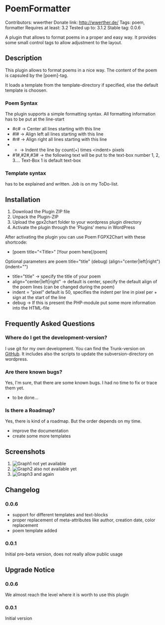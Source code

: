 # PoemFormatter #

Contributors: wwerther
Donate link: http://wwerther.de/
Tags: poem, formatter
Requires at least: 3.2
Tested up to: 3.1.2
Stable tag: 0.0.6

A plugin that allows to format poems in a proper and easy way. It provides some small control tags to allow adjustment to the layout.

## Description ##

This plugin allows to format poems in a nice way. The content of the poem is capsuled by the \[poem\]-tag.

It loads a template from the template-directory if specified, else the default template is choosen.

### Poem Syntax ###
The plugin supports a simple formatting syntax. All formatting information has to be put at the line-start

* #c# \-\> Center all lines starting with this line
* #l# \-\> Align left all lines starting with this line
* #r# \-\> Align right all lines starting with this line
* + \-\> Indent the line by count(+) times \<indent\> pixels
* #1#,#2#,#3# \-\> the following text will be put to the text-box number 1, 2, 3.... Text-Box 1 is default text-box

### Template syntax ###

has to be explained and written. Job is on my ToDo-list.

## Installation ##

1. Download the Plugin ZIP file
1. Unpack the Plugin-ZIP
1. Upload the gpx2chart folder to your wordpress plugin directory
1. Activate the plugin through the 'Plugins' menu in WordPress

After activating the plugin you can use Poem FGPX2Chart with these shortcode:

* \[poem title="\<Title\>" \]Your poem here\[/poem\]

Optional parameters are
poem title="title" (debug) (align="center|left|right") (indent="<pixel>")

* title="title" \-\> specify the title of your poem
* align="center|left|right" \-\> default is center, specify the default align of the poem lines (can be changed during the poem)
* indent = "pixel" default is 50, specifies the indent per line in pixel per + sign at the start of the line
* debug \-\> If this is present the PHP-module put some more information into the HTML-file

## Frequently Asked Questions ##

### Where do I get the development-version? ###

I use git for my own development. You can find the Trunk-version on [GitHub](https://github.com/wwerther/Wordpress-PoemFormatter). It includes also the scripts to update the subversion-directory on wordpress.

### Are there known bugs? ###

Yes, I'm sure, that there are some known bugs. I had no time to fix or trace them yet.

* to be done...

### Is there a Roadmap? ###

Yes, there is kind of a roadmap. But the order depends on my time.

* improve the documentation
* create some more templates

## Screenshots ##

1. ![Graph1][screenshot1] not yet available
2. ![Graph2][screenshot2] also not available yet
3. ![Graph3][screenshot3] and again

## Changelog ##

### 0.0.6 ###

* support for different templates and text-blocks
* proper replacement of meta-attributes like author, creation date, color replacement
* poem template added

### 0.0.1 ###

Initial pre-beta version, does not really allow public usage

## Upgrade Notice ##

### 0.0.6 ###

We almost reach the level where it is worth to use this plugin

### 0.0.1 ###

Initial version

[screenshot1]: https://github.com/wwerther/Wordpress-PoemFormatter/raw/master/screenshots/screenshot-1.png "Graph1"
[screenshot2]: https://github.com/wwerther/Wordpress-PoemFormatter/raw/master/screenshots/screenshot-2.png "Graph2"
[screenshot3]: https://github.com/wwerther/Wordpress-PoemFormatter/raw/master/screenshots/screenshot-3.png "Graph3"
